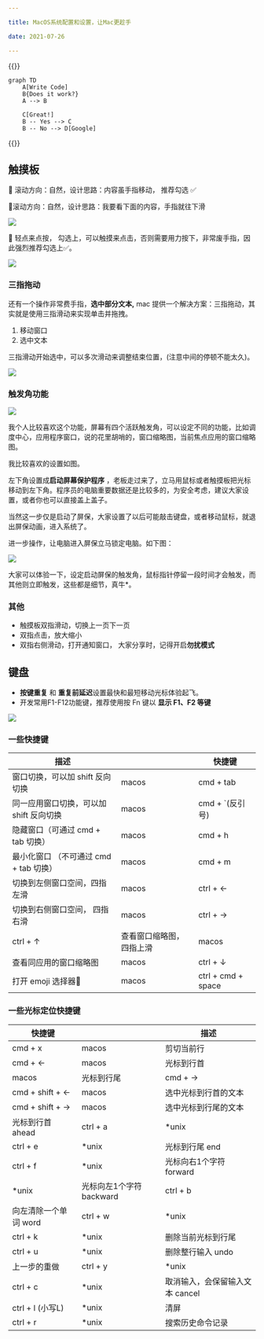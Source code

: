 ```yaml
---

title: MacOS系统配置和设置，让Mac更趁手

date: 2021-07-26

---
```


{{<mermaid>}}

    graph TD 
        A[Write Code]
        B{Does it work?}
        A --> B
    
        C[Great!]
        B -- Yes --> C
        B -- No --> D[Google]
{{</mermaid>}}


## 触摸板

🔵 滚动方向：自然，设计思路：内容虽手指移动， 推荐勾选 ✅

🔘滚动方向：自然，设计思路：我要看下面的内容，手指就往下滑

![](/images/image-20210130-164630-05b9e012-d79b-4b5e-91a4-ae5f8693a548.png)

🔵 轻点来点按， 勾选上，可以触摸来点击，否则需要用力按下，非常废手指，因此强烈推荐勾选上✅。

![](/images/image-20210130-165853-2a8d5a07-282b-47d9-a665-c963fc1eb6f4.png)

### 三指拖动

还有一个操作非常费手指，**选中部分文本,** mac 提供一个解决方案：三指拖动，其实就是使用三指滑动来实现单击并拖拽。

1. 移动窗口
2. 选中文本

三指滑动开始选中，可以多次滑动来调整结束位置，(注意中间的停顿不能太久)。

![](/images/image-20210201-155841-e662cf67-edd3-41c5-b9e0-ad98b60bc443.png)

### 触发角功能

![](/images/image-20210201-160649-ae830cb7-3292-4ee4-b724-6da9806ddaea.png)

我个人比较喜欢这个功能，屏幕有四个活跃触发角，可以设定不同的功能，比如调度中心，应用程序窗口，说的花里胡哨的，窗口缩略图，当前焦点应用的窗口缩略图。

我比较喜欢的设置如图。

左下角设置成**启动屏幕保护程序** ，老板走过来了，立马用鼠标或者触摸板把光标移动到左下角。程序员的电脑重要数据还是比较多的，为安全考虑，建议大家设置，或者你也可以直接盖上盖子。

当然这一步仅是启动了屏保，大家设置了以后可能敲击键盘，或者移动鼠标，就退出屏保动画，进入系统了。

进一步操作，让电脑进入屏保立马锁定电脑。如下图：

![](/images/image-20210201-161741-168bc3bd-6626-484c-8658-b1b9bcfa55d3.png)

大家可以体验一下，设定启动屏保的触发角，鼠标指针停留一段时间才会触发，而其他则立即触发，这些都是细节，真牛*。

### 其他

- 触摸板双指滑动，切换上一页下一页
- 双指点击，放大缩小
- 双指右侧滑动，打开通知窗口， 大家分享时，记得开启**勿扰模式**

## 键盘

- **按键重复** 和 **重复前延迟**设置最快和最短移动光标体验起飞。
- 开发常用F1-F12功能键，推荐使用按 Fn 键以 **显示 F1、F2 等键**

![](/images/image-20210130-170424-283a15c3-6ba5-4a31-b639-15e15ea7098e.png)

### 一些快捷键

|描述||快捷键|
|----|----|----|
|窗口切换，可以加 shift 反向切换|macos|cmd + tab|
|同一应用窗口切换，可以加 shift 反向切换|macos|cmd + `(反引号)|
|隐藏窗口（可通过 cmd + tab 切换）|macos|cmd + h|
|最小化窗口 （不可通过 cmd + tab 切换）|macos|cmd + m|
|切换到左侧窗口空间，四指左滑|macos|ctrl + ←|
|切换到右侧窗口空间， 四指右滑|macos|ctrl + →|
|ctrl + ↑|查看窗口缩略图，四指上滑|macos|
|查看同应用的窗口缩略图|macos|ctrl + ↓|
|打开 emoji 选择器🚀|macos|ctrl + cmd + space|

### 一些光标定位快捷键

|快捷键||描述|
|----|----|----|
|cmd + x|macos|剪切当前行|
|cmd + ←|macos|光标到行首|
|macos|光标到行尾|cmd + →|
|cmd + shift + ←|macos|选中光标到行首的文本|
|cmd + shift + →|macos|选中光标到行尾的文本|
|光标到行首 ahead|ctrl + a|*unix|
|ctrl + e|*unix|光标到行尾 end|
|ctrl + f|*unix|光标向右1个字符 forward|
|*unix|光标向左1个字符 backward|ctrl + b|
|向左清除一个单词 word|ctrl + w|*unix|
|ctrl + k|*unix|删除当前光标到行尾|
|ctrl + u|*unix|删除整行输入 undo|
|上一步的重做|ctrl + y|*unix|
|ctrl + c|*unix|取消输入，会保留输入文本 cancel|
|ctrl + l (小写L)|*unix|清屏|
|ctrl + r|*unix|搜索历史命令记录|